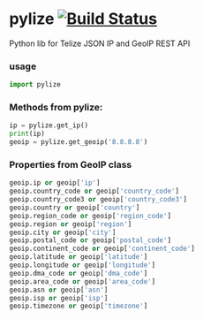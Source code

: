 # pylize [![Build Status](https://travis-ci.org/alexandrevicenzi/pylize.svg)](https://travis-ci.org/alexandrevicenzi/pylize)

Python lib for Telize JSON IP and GeoIP REST API

### usage

```python
import pylize
```

### Methods from pylize:

```python
ip = pylize.get_ip()
print(ip)
geoip = pylize.get_geoip('8.8.8.8')
```


### Properties from GeoIP class

```python
geoip.ip or geoip['ip']
geoip.country_code or geoip['country_code']
geoip.country_code3 or geoip['country_code3']
geoip.country or geoip['country']
geoip.region_code or geoip['region_code']
geoip.region or geoip['region']
geoip.city or geoip['city']
geoip.postal_code or geoip['postal_code']
geoip.continent_code or geoip['continent_code']
geoip.latitude or geoip['latitude']
geoip.longitude or geoip['longitude']
geoip.dma_code or geoip['dma_code']
geoip.area_code or geoip['area_code']
geoip.asn or geoip['asn']
geoip.isp or geoip['isp']
geoip.timezone or geoip['timezone']
```

